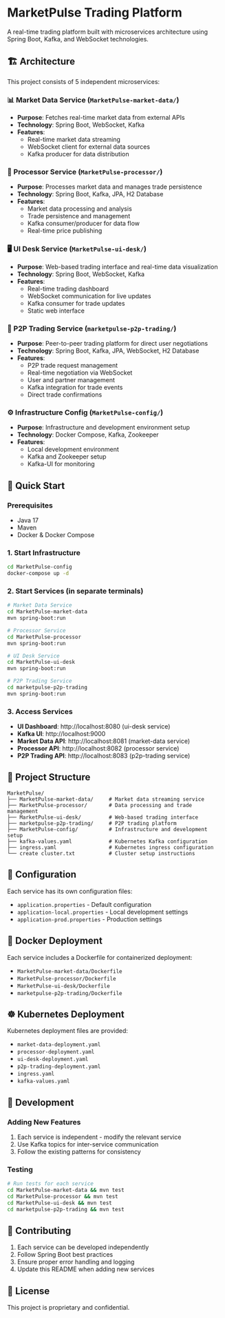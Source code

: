 # MarketPulse Trading Platform

A real-time trading platform built with microservices architecture using Spring Boot, Kafka, and WebSocket technologies.

## 🏗️ Architecture

This project consists of 5 independent microservices:

### 📊 Market Data Service (`MarketPulse-market-data/`)
- **Purpose**: Fetches real-time market data from external APIs
- **Technology**: Spring Boot, WebSocket, Kafka
- **Features**: 
  - Real-time market data streaming
  - WebSocket client for external data sources
  - Kafka producer for data distribution

### 🔄 Processor Service (`MarketPulse-processor/`)
- **Purpose**: Processes market data and manages trade persistence
- **Technology**: Spring Boot, Kafka, JPA, H2 Database
- **Features**:
  - Market data processing and analysis
  - Trade persistence and management
  - Kafka consumer/producer for data flow
  - Real-time price publishing

### 🖥️ UI Desk Service (`MarketPulse-ui-desk/`)
- **Purpose**: Web-based trading interface and real-time data visualization
- **Technology**: Spring Boot, WebSocket, Kafka
- **Features**:
  - Real-time trading dashboard
  - WebSocket communication for live updates
  - Kafka consumer for trade updates
  - Static web interface

### 🤝 P2P Trading Service (`marketpulse-p2p-trading/`)
- **Purpose**: Peer-to-peer trading platform for direct user negotiations
- **Technology**: Spring Boot, Kafka, JPA, WebSocket, H2 Database
- **Features**:
  - P2P trade request management
  - Real-time negotiation via WebSocket
  - User and partner management
  - Kafka integration for trade events
  - Direct trade confirmations

### ⚙️ Infrastructure Config (`MarketPulse-config/`)
- **Purpose**: Infrastructure and development environment setup
- **Technology**: Docker Compose, Kafka, Zookeeper
- **Features**:
  - Local development environment
  - Kafka and Zookeeper setup
  - Kafka-UI for monitoring

## 🚀 Quick Start

### Prerequisites
- Java 17
- Maven
- Docker & Docker Compose

### 1. Start Infrastructure
```bash
cd MarketPulse-config
docker-compose up -d
```

### 2. Start Services (in separate terminals)
```bash
# Market Data Service
cd MarketPulse-market-data
mvn spring-boot:run

# Processor Service
cd MarketPulse-processor
mvn spring-boot:run

# UI Desk Service
cd MarketPulse-ui-desk
mvn spring-boot:run

# P2P Trading Service
cd marketpulse-p2p-trading
mvn spring-boot:run
```

### 3. Access Services
- **UI Dashboard**: http://localhost:8080 (ui-desk service)
- **Kafka UI**: http://localhost:9000
- **Market Data API**: http://localhost:8081 (market-data service)
- **Processor API**: http://localhost:8082 (processor service)
- **P2P Trading API**: http://localhost:8083 (p2p-trading service)

## 📁 Project Structure

```
MarketPulse/
├── MarketPulse-market-data/     # Market data streaming service
├── MarketPulse-processor/       # Data processing and trade management
├── MarketPulse-ui-desk/         # Web-based trading interface
├── marketpulse-p2p-trading/     # P2P trading platform
├── MarketPulse-config/          # Infrastructure and development setup
├── kafka-values.yaml            # Kubernetes Kafka configuration
├── ingress.yaml                 # Kubernetes ingress configuration
└── create cluster.txt           # Cluster setup instructions
```

## 🔧 Configuration

Each service has its own configuration files:
- `application.properties` - Default configuration
- `application-local.properties` - Local development settings
- `application-prod.properties` - Production settings

## 🐳 Docker Deployment

Each service includes a Dockerfile for containerized deployment:
- `MarketPulse-market-data/Dockerfile`
- `MarketPulse-processor/Dockerfile`
- `MarketPulse-ui-desk/Dockerfile`
- `marketpulse-p2p-trading/Dockerfile`

## ☸️ Kubernetes Deployment

Kubernetes deployment files are provided:
- `market-data-deployment.yaml`
- `processor-deployment.yaml`
- `ui-desk-deployment.yaml`
- `p2p-trading-deployment.yaml`
- `ingress.yaml`
- `kafka-values.yaml`

## 📝 Development

### Adding New Features
1. Each service is independent - modify the relevant service
2. Use Kafka topics for inter-service communication
3. Follow the existing patterns for consistency

### Testing
```bash
# Run tests for each service
cd MarketPulse-market-data && mvn test
cd MarketPulse-processor && mvn test
cd MarketPulse-ui-desk && mvn test
cd marketpulse-p2p-trading && mvn test
```

## 🤝 Contributing

1. Each service can be developed independently
2. Follow Spring Boot best practices
3. Ensure proper error handling and logging
4. Update this README when adding new services

## 📄 License

This project is proprietary and confidential. 